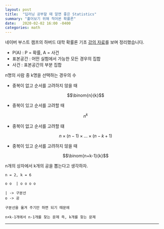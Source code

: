 ```yaml
---
layout: post
title:  "딥러닝 공부할 때 알면 좋은 Statistics"
summary: "훑어보기 위해 적어본 확률론"
date:   2020-02-02 16:00 -0400
categories: math
---
```


네이버 부스트 캠프의 하버드 대학 확률론 기초 [강의 자료](https://www.edwith.org/harvardprobability)를 보며 정리했습니다.

- P(A) : P = 확률, A =  사건
- 표본공간 : 어떤 실험에서 가능한 모든 경우의 집합
- 사건 : 표본공간의 부분 집합

n명의 사람 중 k명을 선택하는 경우의 수

- 중복이 없고 순서를 고려하지 않을 때

  $$\binom{n}{k}$$

- 중복이 있고 순서를 고려할 때

  $$n^k$$

- 중복이 없고 순서를 고려할 떄

  $$n \times (n-1) \times \dots \times (n-k+1)$$

- 중복이 있고 순서를 고려하지 않을 때

  $$\binom{n+k-1}{k}$$

n개의 상자에서 k개의 공을 뽑는다고 생각하자.

```
n = 2, k = 6

o o  | o o o o

| -> 구분선
o -> 공

구분선을 옮겨 주기만 하면 되기 때문에

n+k-1개에서 n-1개를 찾는 문제 즉, k개를 찾는 문제
```
---
